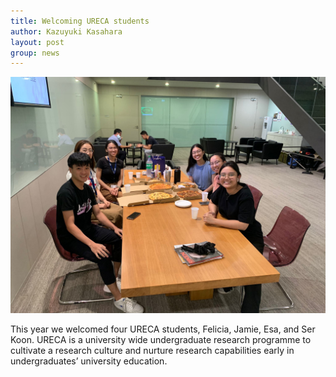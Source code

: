 ```yaml
---
title: Welcoming URECA students
author: Kazuyuki Kasahara
layout: post
group: news
---
```

 <img src="/static/img/news/URECA23.jpg"  class="img-fluid">

This year we welcomed four URECA students, Felicia, Jamie, Esa, and Ser 
Koon. URECA is a university wide undergraduate research programme to 
cultivate a research culture and nurture research capabilities early in 
undergraduates’ university education. 
